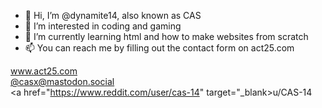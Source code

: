 - 👋 Hi, I’m @dynamite14, also known as CAS
- 👀 I’m interested in coding and gaming
- 🌱 I’m currently learning html and how to make websites from scratch
- 📫 You can reach me by filling out the contact form on act25.com

<a href="https://www.act25.com" target="_blank">www.act25.com</a><br>
<a rel="me" href="https://mastodon.social/@casx" target="_blank">@casx@mastodon.social</a><br>
<a href="https://www.reddit.com/user/cas-14" target="_blank>u/CAS-14</a><br>
